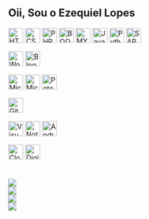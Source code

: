 ## Oii, Sou o Ezequiel Lopes

<div style="display: inline_block">
  <a href="https://www.w3schools.com/html/" target="_blank"><img align="center" alt="HTML5" height="30" src="https://img.shields.io/badge/HTML5-E34F26?style=for-the-badge&logo=html5&logoColor=white"></a>
  <a href="https://www.w3schools.com/css/" target="_blank"><img align="center" alt="CSS3" height="30" src="https://img.shields.io/badge/CSS3-1572B6?style=for-the-badge&logo=css3&logoColor=white"></a>
  <a href="https://www.w3schools.com/php/" target="_blank"><img align="center" alt="PHP" height="30" src="https://img.shields.io/badge/PHP-777BB4?style=for-the-badge&logo=php&logoColor=white"></a>
  <a href="https://www.w3schools.com/boostrap/" target="_blank"><img align="center" alt="BOOTSTRAP" height="30" src="https://img.shields.io/badge/Bootstrap-563D7C?style=for-the-badge&logo=bootstrap&logoColor=white"></a>
  <a href="https://www.w3schools.com/mysql/" target="_blank"><img align="center" alt="MYSQL" height="30" src="https://img.shields.io/badge/MySQL-00000F?style=for-the-badge&logo=mysql&logoColor=white"></a>
  <a href="https://www.w3schools.com/js/" target="_blank"><img align="center" alt="JavaScript" height="30" src="https://img.shields.io/badge/JavaScript-F7DF1E?style=for-the-badge&logo=javascript&logoColor=black"></a>
  <a href="https://www.w3schools.com/Python/" target="_blank"><img align="center" alt="Python" height="30" src="https://img.shields.io/badge/Python-3776AB?style=for-the-badge&logo=python&logoColor=white"></a>
  <a href="https://www.sap.com/" target="_blank"><img align="center" alt="SAP" height="30" src="https://img.shields.io/badge/SAP-0FAAFF?style=for-the-badge&logo=sap&logoColor=white"></a>
  <br><br>
  <a href="https://wordpress.com/" target="_blank"><img align="center" alt="Wordpress" height="30" src="https://img.shields.io/badge/Wordpress-21759B?style=for-the-badge&logo=wordpress&logoColor=white"></a>
  <a href="https://www.blogger.com/" target="_blank"><img align="center" alt="Blogger" height="30" src="https://img.shields.io/badge/Blogger-FF5722?style=for-the-badge&logo=blogger&logoColor=white"></a>
  <br><br>
  <a href="https://www.microsoft.com/pt-br/microsoft-365/excel" target="_blank"><img align="center" alt="Microsoft_Excel" height="30" src="https://img.shields.io/badge/Microsoft_Excel-217346?style=for-the-badge&logo=microsoft-excel&logoColor=white"></a>
  <a href="https://www.microsoft.com/pt-br/microsoft-365/word" target="_blank"><img align="center" alt="Microsoft_Word" height="30" src="https://img.shields.io/badge/Microsoft_Word-2B579A?style=for-the-badge&logo=microsoft-word&logoColor=white"></a>
  <a href="https://www.adobe.com/br/products/photoshop.html" target="_blank"><img align="center" alt="Potoshop" height="30" src="https://img.shields.io/badge/Adobe%20Photoshop-31A8FF?style=for-the-badge&logo=Adobe%20Photoshop&logoColor=black"></a>
  <br><br>
  <a href="https://git-scm.com/" target="_blank"><img align="center" alt="Git" height="30" src="https://img.shields.io/badge/GIT-E44C30?style=for-the-badge&logo=git&logoColor=white"></a>
  <br><br>
  <a href="https://code.visualstudio.com/" target="_blank"><img align="center" alt="Visual_Studio_Code" height="30" src="https://img.shields.io/badge/Visual_Studio_Code-0078D4?style=for-the-badge&logo=visual%20studio%20code&logoColor=white"></a>
  <a href="https://notepad-plus-plus.org/" target="_blank"><img align="center" alt="Notepad++" height="30" src="https://img.shields.io/badge/Notepad++-90E59A.svg?style=for-the-badge&logo=notepad%2B%2B&logoColor=black"></a>
  <a href="https://developer.android.com/studio?hl=pt-br" target="_blank"><img align="center" alt="Android_Studio" height="30" src="https://img.shields.io/badge/Android_Studio-3DDC84?style=for-the-badge&logo=android-studio&logoColor=white"></a>
  <br><br>
  <a href="https://www.cloudflare.com/" target="_blank"><img align="center" alt="Cloudflare" height="30" src="https://img.shields.io/badge/Cloudflare-F38020?style=for-the-badge&logo=Cloudflare&logoColor=white"></a>
  <a href="https://www.digitalocean.com/" target="_blank"><img align="center" alt="Digital_Ocean" height="30" src="https://img.shields.io/badge/Digital_Ocean-0080FF?style=for-the-badge&logo=DigitalOcean&logoColor=white"></a>

</div>

#
<div>
 <a href="https://www.linkedin.com/in/ezekky/" target="_blank"><img src="https://img.shields.io/badge/-LinkedIn-%230077B5?style=for-the-badge&logo=linkedin&logoColor=white" target="_blank"></a><br>
 <a href="https://instagram.com/ezekky" target="_blank"><img src="https://img.shields.io/badge/-Instagram-%23E4405F?style=for-the-badge&logo=instagram&logoColor=white" target="_blank"></a><br>
 <a href="https://www.twitch.tv/ezekky" target="_blank"><img src="https://img.shields.io/badge/Twitch-9146FF?style=for-the-badge&logo=twitch&logoColor=white" target="_blank"></a><br>
 <a href="https://steamcommunity.com/id/ezekky" target="_blank"><img src="https://img.shields.io/badge/Steam-000000?style=for-the-badge&logo=steam&logoColor=white" target="_blank"></a>
</div>
